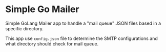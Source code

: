 Simple Go Mailer
================

Simple GoLang Mailer app to handle a "mail queue" JSON files based in a specific directory.

This app use `config.json` file to determine the SMTP configurations and what directory should check for mail queue.

